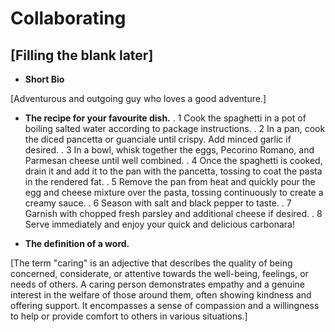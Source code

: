 # Collaborating

## [Filling the blank later]


- **Short Bio**

 [Adventurous and outgoing guy who loves a good adventure.]

- **The recipe for your favourite dish.**
. 1 Cook the spaghetti in a pot of boiling salted water according to package instructions.
. 2 In a pan, cook the diced pancetta or guanciale until crispy. Add minced garlic if desired.
. 3 In a bowl, whisk together the eggs, Pecorino Romano, and Parmesan cheese until well combined.
. 4 Once the spaghetti is cooked, drain it and add it to the pan with the pancetta, tossing to coat the pasta in the rendered fat.
. 5 Remove the pan from heat and quickly pour the egg and cheese mixture over the pasta, tossing continuously to create a creamy sauce.
. 6 Season with salt and black pepper to taste.
. 7 Garnish with chopped fresh parsley and additional cheese if desired.
. 8 Serve immediately and enjoy your quick and delicious carbonara!

- **The definition of a word.**

[The term "caring" is an adjective that describes the quality of being concerned, considerate, or attentive towards the well-being, feelings, or needs of others. A caring person demonstrates empathy and a genuine interest in the welfare of those around them, often showing kindness and offering support. It encompasses a sense of compassion and a willingness to help or provide comfort to others in various situations.]
